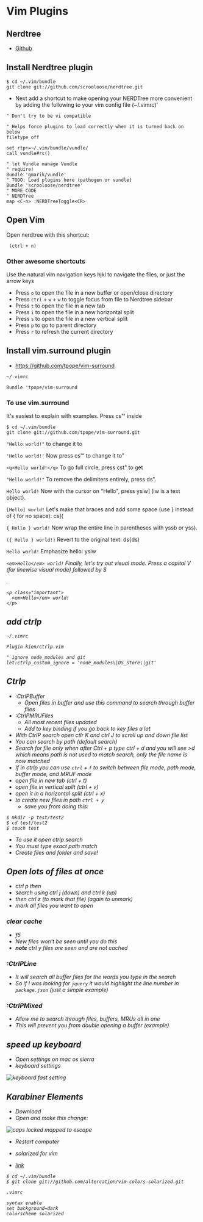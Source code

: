 # Vim Plugins
## Nerdtree

* [Github](https://github.com/scrooloose/nerdtree)

## Install Nerdtree plugin
```
$ cd ~/.vim/bundle
git clone git://github.com/scrooloose/nerdtree.git
```

* Next add a shortcut to make opening your NERDTree more convenient by adding the following to your vim config file (~/.vimrc)'

```
" Don't try to be vi compatible

" Helps force plugins to load correctly when it is turned back on below
filetype off

set rtp+=~/.vim/bundle/vundle/
call vundle#rc()

" let Vundle manage Vundle
" require!
Bundle 'gmarik/vundle'
" TODO: Load plugins here (pathogen or vundle)
Bundle 'scrooloose/nerdtree'
" MORE CODE
" NERDTree
map <C-n> :NERDTreeToggle<CR>
```

## Open Vim
Open nerdtree with this shortcut:

` (ctrl + n)`

### Other awesome shortcuts

Use the natural vim navigation keys hjkl to navigate the files, or just the arrow keys

* Press `o` to open the file in a new buffer or open/close directory
* Press `ctrl` + `w` + `w` to toggle focus from file to Nerdtree sidebar
* Press `t` to open the file in a new tab
* Press `i` to open the file in a new horizontal split
* Press `s` to open the file in a new vertical split
* Press `p` to go to parent directory
* Press `r` to refresh the current directory

## Install vim.surround plugin
* https://github.com/tpope/vim-surround

`~/.vimrc`

`Bundle 'tpope/vim-surround`

### To use vim.surround
It's easiest to explain with examples. Press cs"' inside

```
$ cd ~/.vim/bundle
git clone git://github.com/tpope/vim-surround.git
```

`"Hello world!"`
to change it to

`'Hello world!'`
Now press cs'<q> to change it to

`<q>Hello world!</q>`
To go full circle, press cst" to get

`"Hello world!"`
To remove the delimiters entirely, press ds".

`Hello world!`
Now with the cursor on "Hello", press ysiw] (iw is a text object).

`[Hello] world!`
Let's make that braces and add some space (use } instead of { for no space): cs]{

`{ Hello } world!`
Now wrap the entire line in parentheses with yssb or yss).

`({ Hello } world!)`
Revert to the original text: ds{ds)

`Hello world!`
Emphasize hello: ysiw<em>

`<em>Hello</em> world!`
Finally, let's try out visual mode. Press a capital V (for linewise visual mode) followed by S<p class="important">.

```
<p class="important">
  <em>Hello</em> world!
</p>
```

## add ctrlp
`~/.vimrc`

`Plugin kien/ctrlp.vim`

```
" ignore node_modules and git
let:ctrlp_custom_ignore = 'node_modules\|DS_Store\|git'
```

## Ctrlp
* :CtrlPBuffer
  - Open files in buffer and use this command to search through buffer files
* :CtrlPMRUFiles
  - All most recent files updated
  - Add to key binding if you go back to key files a lot
* With CtrlP search open ctlr K and ctrl J to scroll up and down file list
* You can search by path (default search)
* Search for file only when after Ctrl + p type ctrl + d and you will see >d which means path is not used to match search, only the file name is now matched
* If in ctrlp you can use `ctrl` + `f` to switch between file mode, path mode, buffer mode, and MRUF mode
* open file in new tab (ctrl + t)
* open file in vertical split (ctrl + v)
* open it in a horizontal split (ctrl + x)
* to create new files in path `ctrl + y`
    - save you from doing this:

```
$ mkdir -p test/test2
$ cd test/test2
$ touch test
```

* To use it open ctrlp search
* You must type exact path match
* Create files and folder and save!

## Open lots of files at once
* ctrl p then
* search using ctrl j (down) and ctrl k (up)
* then ctrl z (to mark that file) (again to unmark)
* mark all files you want to open

### clear cache
* f5
* New files won't be seen until you do this
* **note** ctrl y files are seen and are not cached

### :CtrlPLine
* It will search all buffer files for the words you type in the search
* So if I was looking for `jquery` it would highlight the line number in `package.json` (just a simple example)

### :CtrlPMixed
* Allow me to search through files, buffers, MRUs all in one
* This will prevent you from double opening a buffer (example)

## speed up keyboard
* Open settings on mac os sierra
* keyboard settings

![keyboard fast setting](https://i.imgur.com/9gk9Yfz.png)

## Karabiner Elements
* Download
* Open and make this change:

![caps locked mapped to escape](https://i.imgur.com/AowUp7G.png)

* Restart computer

* solarized for vim
* [link](https://github.com/altercation/vim-colors-solarized)

```
$ cd ~/.vim/bundle
$ git clone git://github.com/altercation/vim-colors-solarized.git
```

`.vimrc`

```
syntax enable
set background=dark
colorscheme solarized
```


